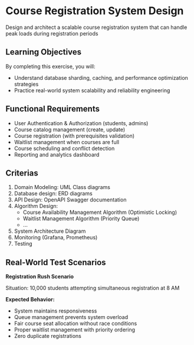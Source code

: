# Course Registration System Design
Design and architect a scalable course registration system that can handle peak loads during registration periods

## Learning Objectives
By completing this exercise, you will:
- Understand database sharding, caching, and performance optimization strategies
- Practice real-world system scalability and reliability engineering

## Functional Requirements
- User Authentication & Authorization (students, admins)
- Course catalog management (create, update)
- Course registration (with prerequisites validation)
- Waitlist management when courses are full
- Course scheduling and conflict detection
- Reporting and analytics dashboard

## Criterias
1. Domain Modeling: UML Class diagrams
2. Database design: ERD diagrams
3. API Design: OpenAPI Swagger documentation
4. Algorithm Design:
    - Course Availability Management Algorithm (Optimistic Locking)
    - Waitlist Management Algorithm (Priority Queue)
    - ...
5. System Architecture Diagram
6. Monitoring (Grafana, Prometheus)
7. Testing

## Real-World Test Scenarios
**Registration Rush Scenario**

Situation: 10,000 students attempting simultaneous registration at 8 AM

**Expected Behavior:**
- System maintains responsiveness
- Queue management prevents system overload
- Fair course seat allocation without race conditions
- Proper waitlist management with priority ordering
- Zero duplicate registrations

